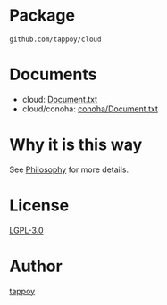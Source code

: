 # Package
`github.com/tappoy/cloud`

# Documents
- cloud: [Document.txt](Document.txt)
- cloud/conoha: [conoha/Document.txt](conoha/Document.txt)

# Why it is this way
See [Philosophy](https://github.com/tappoy/philosophy) for more details.

# License
[LGPL-3.0](LICENSE)

# Author
[tappoy](https://github.com/tappoy)
